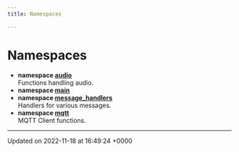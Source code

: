 ```yaml
---
title: Namespaces

---
```


# Namespaces




* **namespace [audio](/SignallingSystem-doc/audiosystem/Namespaces/namespaceaudio/)** <br>Functions handling audio. 
* **namespace [main](/SignallingSystem-doc/audiosystem/Namespaces/namespacemain/)** 
* **namespace [message_handlers](/SignallingSystem-doc/audiosystem/Namespaces/namespacemessage__handlers/)** <br>Handlers for various messages. 
* **namespace [mqtt](/SignallingSystem-doc/audiosystem/Namespaces/namespacemqtt/)** <br>MQTT Client functions. 



-------------------------------

Updated on 2022-11-18 at 16:49:24 +0000
